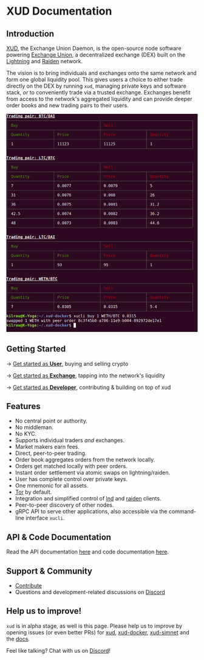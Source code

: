  # XUD Documentation

## Introduction

[XUD](https://github.com/ExchangeUnion/xud), the Exchange Union Daemon, is the open-source node software powering [Exchange Union](https://www.exchangeunion.com/), a decentralized exchange (DEX) built on the [Lightning](https://lightning.network/) and [Raiden](https://raiden.network/) network.

The vision is to bring individuals and exchanges onto the same network and form one global liquidity pool. This gives users a choice to either trade directly on the DEX by running `xud`, managing private keys and software stack, *or* to conveniently trade via a trusted exchange. Exchanges benefit from access to the network's aggregated liquidity and can provide deeper order books and new trading pairs to their users.

![xud orderbook](/images/orderbook.png)

## Getting Started

-> [Get started as **User**](User%20Guide.md), buying and selling crypto

-> [Get started as **Exchange**](Exchange%20Guide.md), tapping into the network's liquidity

-> [Get started as **Developer**](Developer%20Guide.md), contributing & building on top of xud

## Features
* No central point or authority.
* No middleman.
* No KYC.
* Supports individual traders *and* exchanges.
* Market makers earn fees.
* Direct, peer-to-peer trading.
* Order book aggregates orders from the network locally.
* Orders get matched locally with peer orders.
* Instant order settlement via atomic swaps on lightning/raiden.
* User has complete control over private keys.
* One mnemonic for all assets.
* [Tor](https://www.torproject.org/) by default.
* Integration and simplified control of [lnd](https://github.com/lightningnetwork/lnd) and [raiden](https://github.com/raiden-network/raiden) clients.
* Peer-to-peer discovery of other nodes.
* gRPC API to serve other applications, also accessible via the command-line interface `xucli`.

## API & Code Documentation

Read the API documentation [here](http://api.exchangeunion.com) and code documentation [here](http://typedoc.exchangeunion.com/).


## Support & Community

* [Contribute](CONTRIBUTE.md)
* Questions and development-related discussions on [Discord](https://discord.gg/YgDhMSn)

## Help us to improve!

`xud` is in alpha stage, as well is this page. Please help us to improve by opening issues (or even better PRs) for [xud](https://github.com/ExchangeUnion/xud/issues), [xud-docker](https://github.com/ExchangeUnion/xud-docker/issues), [xud-simnet](https://github.com/ExchangeUnion/xud-simnet/issues) and the [docs](https://github.com/ExchangeUnion/docs/issues).

Feel like talking? Chat with us on [Discord](https://discord.gg/YgDhMSn)!